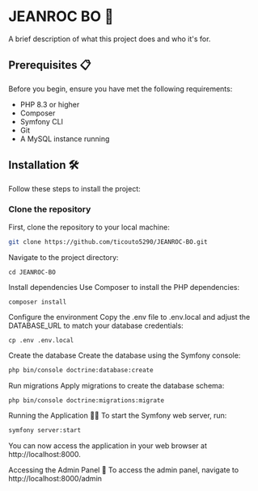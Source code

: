 # JEANROC BO 🚀

A brief description of what this project does and who it's for.

## Prerequisites 📋

Before you begin, ensure you have met the following requirements:

- PHP 8.3 or higher
- Composer
- Symfony CLI
- Git
- A MySQL instance running

## Installation 🛠️

Follow these steps to install the project:

### Clone the repository

First, clone the repository to your local machine:

```bash
git clone https://github.com/ticouto5290/JEANROC-BO.git
```

Navigate to the project directory:

```console
cd JEANROC-BO
```

Install dependencies
Use Composer to install the PHP dependencies:

```console
composer install
```

Configure the environment
Copy the .env file to .env.local and adjust the DATABASE_URL to match your database credentials:

```console
cp .env .env.local
```

Create the database
Create the database using the Symfony console:

```bash
php bin/console doctrine:database:create
```
Run migrations
Apply migrations to create the database schema:

```bash
php bin/console doctrine:migrations:migrate
```

Running the Application 🏃‍♂️
To start the Symfony web server, run:

```bash
symfony server:start
```

You can now access the application in your web browser at http://localhost:8000.

Accessing the Admin Panel 🔐
To access the admin panel, navigate to http://localhost:8000/admin 
